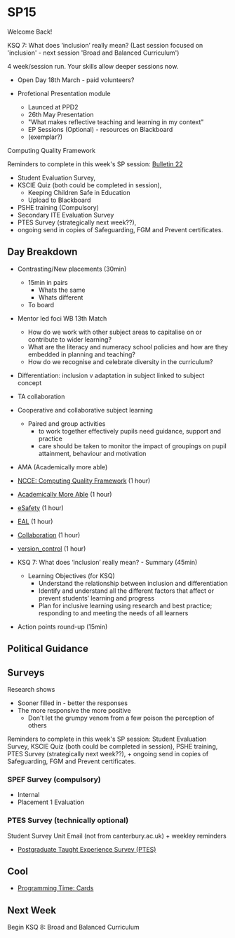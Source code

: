 SP15
====

Welcome Back!

KSQ 7: What does ‘inclusion’ really mean?
(Last session focused on 'inclusion' - next session 'Broad and Balanced Curriculum')

4 week/session run. Your skills allow deeper sessions now.


* Open Day 18th March - paid volunteers?

* Profetional Presentation module
    * Launced at PPD2
    * 26th May Presentation
    * "What makes reflective teaching and learning in my context"
    * EP Sessions (Optional) - resources on Blackboard 
    * (exemplar?)

Computing Quality Framework


Reminders to complete in this week's SP session: 
[Bulletin 22](https://sway.office.com/F41Hacjt1FYWW0L4)
* Student Evaluation Survey, 
* KSCIE Quiz (both could be completed in session), 
    * Keeping Children Safe in Education
    * Upload to Blackboard
* PSHE training (Compulsory)
* Secondary ITE Evaluation Survey
* PTES Survey (strategically next week??), 
* ongoing send in copies of  Safeguarding, FGM and Prevent certificates. 


Day Breakdown
-------------

* Contrasting/New placements (30min)
    * 15min in pairs
        * Whats the same
        * Whats different
    * To board


* Mentor led foci WB 13th Match
    * How do we work with other subject areas to capitalise on or contribute to wider learning?
    * What are the literacy and numeracy school policies and how are they embedded in planning and teaching?
    * How do we recognise and celebrate diversity in the curriculum?


* Differentiation: inclusion v adaptation in subject linked to subject concept
* TA collaboration
* Cooperative and collaborative subject learning
    * Paired and group activities
        * to work together effectively pupils need guidance, support and practice
        * care should be taken to monitor the impact of groupings on pupil attainment, behaviour and motivation
* AMA (Academically more able)



* [NCCE: Computing Quality Framework](./national_documentation/computing_quality_framework.md) (1 hour)
* [Academically More Able](./academicallyMoreAble.md) (1 hour)
* [eSafety](./eSafety.md) (1 hour)
* [EAL](./eal.md) (1 hour)
* [Collaboration](./collaboration.md) (1 hour)
* [version_control](./version_control.md) (1 hour)



* KSQ 7: What does ‘inclusion’ really mean? - Summary (45min)
    * Learning Objectives (for KSQ)
        * Understand the relationship between inclusion and differentiation
        * Identify and understand all the different factors that affect or prevent students’ learning and progress
        * Plan for inclusive learning using research and best practice; responding to and meeting the needs of all learners


* Action points round-up (15min)





Political Guidance
------------------


Surveys
-------
Research shows
* Sooner filled in - better the responses
* The more responsive the more positive
    * Don't let the grumpy venom from a few poison the perception of others


Reminders to complete in this week's SP session: Student Evaluation Survey, KSCIE Quiz (both could be completed in session), PSHE training, PTES Survey (strategically next week??), + ongoing send in copies of  Safeguarding, FGM and Prevent certificates. 

### SPEF Survey (compulsory)
* Internal
* Placement 1 Evaluation

### PTES Survey (technically optional)
Student Survey Unit
Email (not from canterbury.ac.uk) + weekley reminders

* [Postgraduate Taught Experience Survey (PTES)](https://www.advance-he.ac.uk/reports-publications-and-resources/postgraduate-taught-experience-survey-ptes)




Cool
----
* [Programming Time: Cards](https://punkjazz.org/programming-time/)



Next Week
----

Begin
KSQ 8: Broad and Balanced Curriculum
